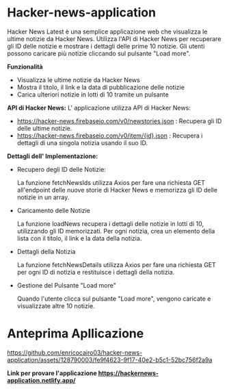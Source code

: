 # Hacker-news-application
Hacker News Latest è una semplice applicazione web che visualizza le ultime notizie da Hacker News. Utilizza l'API di Hacker News per recuperare gli ID delle notizie e mostrare i dettagli delle prime 10 notizie. Gli utenti possono caricare più notizie cliccando sul pulsante "Load more".

**Funzionalità**
 - Visualizza le ultime notizie da Hacker News
 - Mostra il titolo, il link e la data di pubblicazione delle notizie
 -  Carica ulteriori notizie in lotti di 10 tramite un pulsante
   
**API di Hacker News:**
L' applicazione utilizza API di Hacker News:
- https://hacker-news.firebaseio.com/v0/newstories.json : Recupera gli ID delle ultime notizie.
- https://hacker-news.firebaseio.com/v0/item/{id}.json : Recupera i dettagli di una singola notizia usando il suo ID.
  
 **Dettagli dell' Implementazione:**
- Recupero degli ID delle Notizie:

     La funzione fetchNewsIds utilizza Axios per fare una richiesta GET all'endpoint delle nuove storie di Hacker News e memorizza gli ID delle notizie in un array.

- Caricamento delle Notizie

     La funzione loadNews recupera i dettagli delle notizie in lotti di 10, utilizzando gli ID memorizzati. Per ogni notizia, crea un elemento della lista con il titolo, il link e la data della notizia.

- Dettagli della Notizia

     La funzione fetchNewsDetails utilizza Axios per fare una richiesta GET per ogni ID di notizia e restituisce i dettagli della notizia.

- Gestione del Pulsante "Load more"

     Quando l'utente clicca sul pulsante "Load more", vengono caricate e visualizzate altre 10 notizie.

# Anteprima Apllicazione

https://github.com/enricocairo03/hacker-news-application/assets/128790003/fe9f4623-9f17-40e2-b5c1-52bc756f2a9a

**Link per provare l'applicazione https://hackernews-application.netlify.app/**

